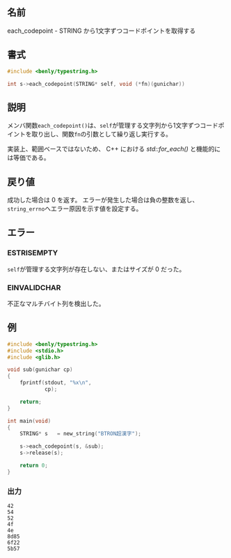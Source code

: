 ## 名前

each_codepoint - STRING から1文字ずつコードポイントを取得する

## 書式

```c
#include <benly/typestring.h>

int s->each_codepoint(STRING* self, void (*fn)(gunichar))
```

## 説明

メンバ関数`each_codepoint()`は、`self`が管理する文字列から1文字ずつコードポイントを取り出し、関数`fn`の引数として繰り返し実行する。

実装上、範囲ベースではないため、 C++ における *std::for_each()* と機能的には等価である。

## 戻り値

成功した場合は 0 を返す。
エラーが発生した場合は負の整数を返し、`string_errno`へエラー原因を示す値を設定する。

## エラー

### ESTRISEMPTY

`self`が管理する文字列が存在しない、またはサイズが 0 だった。

### EINVALIDCHAR

不正なマルチバイト列を検出した。

## 例

```c
#include <benly/typestring.h>
#include <stdio.h>
#include <glib.h>

void sub(gunichar cp)
{
    fprintf(stdout, "%x\n",
            cp);

    return;
}

int main(void)
{
    STRING* s   = new_string("BTRON超漢字");

    s->each_codepoint(s, &sub);
    s->release(s);

    return 0;
}
```

### 出力

```
42
54
52
4f
4e
8d85
6f22
5b57
```
